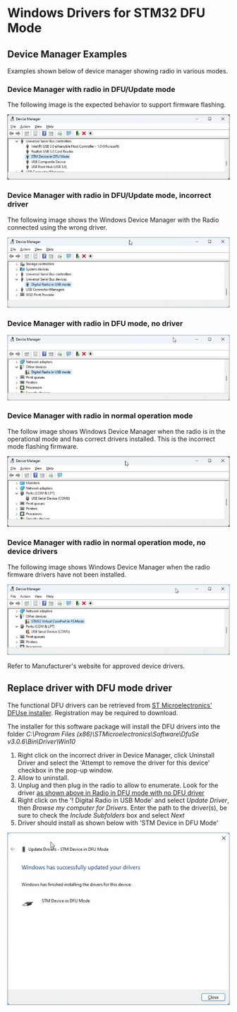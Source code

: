 # Windows Drivers for STM32 DFU Mode

## Device Manager Examples

Examples shown below of device manager showing radio in various modes.

### Device Manager with radio in DFU/Update mode

The following image is the expected behavior to support firmware flashing.

![Windows Device Manager showing 'Digital Radio in USB mode' to indicate correct DFU/Update mode](../_media/uv380_flash_win_devicemanager_correctDFU.jpg)

### Device Manager with radio in DFU/Update mode, incorrect driver

The following image shows the Windows Device Manager with the Radio connected using the wrong driver.

![Windows Device Manager showing 'Digital Radio in USB mode' to indicate incorrect DFU/Update driver](../_media/uv380_flash_win_devicemanager_incorrectDFU.jpg)

### Device Manager with radio in DFU mode, no driver

![Windows Device Manager showing 'Digital Radio in USB mode' with no driver icon](../_media/uv380_flash_win_devicemanager_noDFU.jpg)

### Device Manager with radio in normal operation mode

The follow image shows Windows Device Manager when the radio is in the operational mode and has correct drivers installed. This is the incorrect mode flashing firmware.

![Windows Device Manager showing 'USB Serial Device (COMx)'](../_media/uv380_flash_win_devicemanager_comport.jpg)

### Device Manager with radio in normal operation mode, no device drivers

The following image shows Windows Device Manager when the radio firmware drivers have not been installed.

![Windows Device Manager showing 'Other Devices'->'STM32 Virtual ComPort in FS Mode' & 'Ports (COM & LPT)'->'USB Serial Device (COMx)' without drivers](../_media/uv380_flash_win_devicemanager_nodrivers.jpg)

Refer to Manufacturer's website for approved device drivers.

## Replace driver with DFU mode driver

The functional DFU drivers can be retrieved from [ST Microelectronics' DFUse installer](https://www.st.com/en/development-tools/stsw-stm32080.html). Registration may be required to download.

The installer for this software package will install the DFU drivers into the folder *C:\Program Files (x86)\STMicroelectronics\Software\DfuSe v3.0.6\Bin\Driver\Win10*

1. Right click on the incorrect driver in Device Manager, click Uninstall Driver and select the 'Attempt to remove the driver for this device' checkbox in the pop-up window.
2. Allow to uninstall.  
3. Unplug and then plug in the radio to allow to enumerate. Look for the driver [as shown above in Radio in DFU mode with no DFU driver](#device-manager-with-radio-in-dfu-mode-no-driver)
4. Right click on the '! Digital Radio in USB Mode' and select *Update Driver*, then *Browse my computer for Drivers*. Enter the path to the driver(s), be sure to check the *Include Subfolders* box and select *Next*
5. Driver should install as shown below with 'STM Device in DFU Mode'

![Device Manager showing 'STEM Device in DFU Mode'](../_media/drivers_stm32_dfumodeSuccess.jpg)
